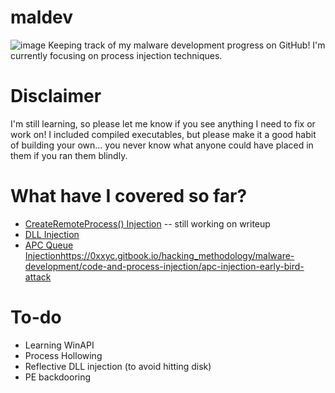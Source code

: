 # maldev
![image](https://github.com/0xXyc/maldev/assets/42036798/6e540b64-11bd-4f37-a936-50b03eb8ad8b)
Keeping track of my malware development progress on GitHub! I'm currently focusing on process injection techniques.

# Disclaimer
I'm still learning, so please let me know if you see anything I need to fix or work on! I included compiled executables, but please make it a good habit of building your own... you never know what anyone could have placed in them if you ran them blindly.

# What have I covered so far?
- [CreateRemoteProcess() Injection](https://0xxyc.gitbook.io/hacking_methodology/malware-development/code-and-process-injection/createremoteprocess-injection) -- still working on writeup
- [DLL Injection](https://0xxyc.gitbook.io/hacking_methodology/malware-development/code-and-process-injection/dll-injection)
- [APC Queue Injection](https://0xxyc.gitbook.io/hacking_methodology/malware-development/code-and-process-injection/apc-injection-early-bird-attack)https://0xxyc.gitbook.io/hacking_methodology/malware-development/code-and-process-injection/apc-injection-early-bird-attack 

# To-do
- Learning WinAPI
- Process Hollowing
- Reflective DLL injection (to avoid hitting disk)
- PE backdooring
